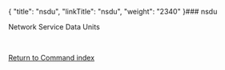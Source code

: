 {
    "title": "nsdu",
    "linkTitle": "nsdu",
    "weight": "2340"
}### <span id="nsdu"></span>nsdu

Network Service Data Units

 

[Return to Command index](../../)

 

